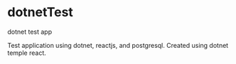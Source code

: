 # dotnetTest
dotnet test app

Test application using dotnet, reactjs, and postgresql. Created using dotnet temple react. 
